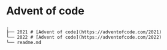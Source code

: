 # Advent of code
```
.
├── 2021 # [Advent of code](https://adventofcode.com/2021)
└── 2022 # [Advent of code](https://adventofcode.com/2022)
└── readme.md
```

